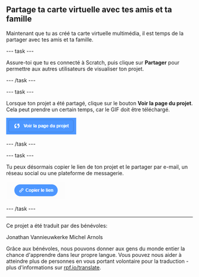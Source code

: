 ## Partage ta carte virtuelle avec tes amis et ta famille

Maintenant que tu as créé ta carte virtuelle multimédia, il est temps de la partager avec tes amis et ta famille.

--- task ---

Assure-toi que tu es connecté à Scratch, puis clique sur **Partager** pour permettre aux autres utilisateurs de visualiser ton projet.

--- /task ---

--- task ---

Lorsque ton projet a été partagé, clique sur le bouton **Voir la page du projet**. Cela peut prendre un certain temps, car le GIF doit être téléchargé.

![image montrant le bouton Page de projet](images/projects-page.png)

--- /task ---

--- task ---

Tu peux désormais copier le lien de ton projet et le partager par e-mail, un réseau social ou une plateforme de messagerie.

![image montrant le bouton de lien de copie](images/copy-link.png)

--- /task ---

***

Ce projet a été traduit par des bénévoles:

Jonathan Vannieuwkerke
Michel Arnols

Grâce aux bénévoles, nous pouvons donner aux gens du monde entier la chance d'apprendre dans leur propre langue. Vous pouvez nous aider à atteindre plus de personnes en vous portant volontaire pour la traduction - plus d'informations sur [rpf.io/translate](https://rpf.io/translate).


